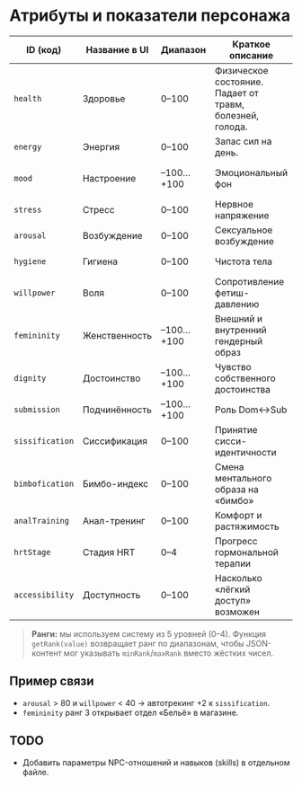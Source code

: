 # Атрибуты и показатели персонажа

| ID (код) | Название в UI | Диапазон | Краткое описание | Ключевые уровни/ранги | Влияет на |
|----------|---------------|----------|------------------|-----------------------|------------|
| `health` | Здоровье | 0–100 | Физическое состояние. Падает от травм, болезней, голода. | 20 — госпитализация | Доступ к сценам, штраф к Energy |
| `energy` | Энергия | 0–100 | Запас сил на день. | 15 — усталость | Возможность действий |
| `mood` | Настроение | –100…+100 | Эмоциональный фон | –60/–20/+20/+60 | Шанс провала Willpower-чеков |
| `stress` | Стресс | 0–100 | Нервное напряжение | 70 — срыв | Восстановление Energy, Mood |
| `arousal` | Возбуждение | 0–100 | Сексуальное возбуждение | 80 — авто-ивент | Рост Sissification |
| `hygiene` | Гигиена | 0–100 | Чистота тела | <40 — блок локаций | Работа, свидания |
| `willpower` | Воля | 0–100 | Сопротивление фетиш-давлению | 40/20 | Провал саб-чеков |
| `femininity` | Женственность | –100…+100 | Внешний и внутренний гендерный образ |  –60/–20/20/60 | Реакция NPC, одежда |
| `dignity` | Достоинство | –100…+100 | Чувство собственного достоинства | 0/–50 | Разрешение унижений |
| `submission` | Подчинённость | –100…+100 | Роль Dom↔Sub | –60/–20/20/60 | BDSM-сцены |
| `sissification` | Сиссификация | 0–100 | Принятие сисси-идентичности | 20/40/60/80 | Одежда, квесты |
| `bimbofication` | Бимбо-индекс | 0–100 | Смена ментального образа на «бимбо» | 50/70 | Словарь, сценическая речь |
| `analTraining` | Анал-тренинг | 0–100 | Комфорт и растяжимость | 20/60/90 | «Лёгкая доступность» |
| `hrtStage` | Стадия HRT | 0–4 | Прогресс гормональной терапии | 1/2/3/4 | Рост груди, Femininity |
| `accessibility` | Доступность | 0–100 | Насколько «лёгкий доступ» возможен | 70 | Быстрые публичные сцены |

> **Ранги:** мы используем систему из 5 уровней (0–4). Функция `getRank(value)` возвращает ранг по диапазонам, чтобы JSON-контент мог указывать `minRank`/`maxRank` вместо жёстких чисел.

## Пример связи
- `arousal` > 80 и `willpower` < 40 → автотрекинг +2 к `sissification`.
- `femininity` ранг 3 открывает отдел «Бельё» в магазине.

## TODO
- Добавить параметры NPC-отношений и навыков (skills) в отдельном файле. 